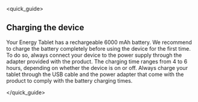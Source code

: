 <quick_guide> 

## Charging the device

Your Energy Tablet has a rechargeable 6000 mAh battery. We recommend to charge the battery completely before using the device for the first time. To do so, always connect your device to the power supply through the adapter provided with the product. The charging time ranges from 4 to 6 hours, depending on whether the device is on or off. Always charge your tablet through the USB cable and the power adapter that come with the product to comply with the battery charging times.

</quick_guide>
